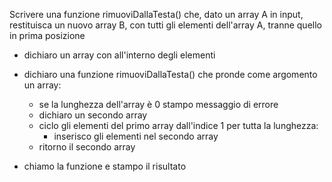 Scrivere una funzione rimuoviDallaTesta() che, dato un array A in input, restituisca un nuovo array B, con tutti gli elementi dell'array A, tranne quello in prima posizione

- dichiaro un array con all'interno degli elementi

- dichiaro una funzione rimuoviDallaTesta() che pronde come argomento un array:
    - se la lunghezza dell'array è 0 stampo messaggio di errore
    - dichiaro un secondo array
    - ciclo gli elementi del primo array dall'indice 1 per tutta la lunghezza:
        - inserisco gli elementi nel secondo array
    - ritorno il secondo array

- chiamo la funzione e stampo il risultato